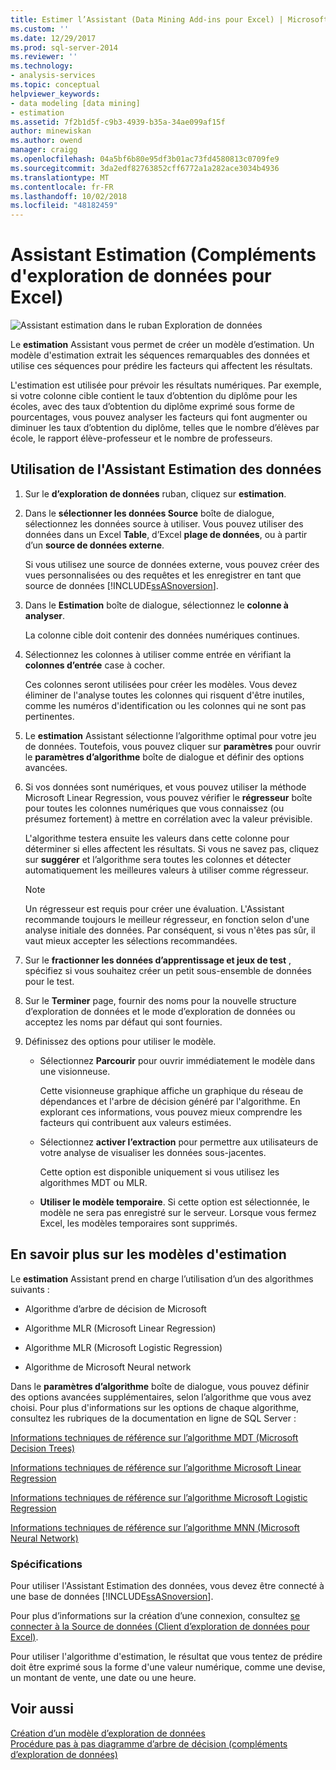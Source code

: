 ```yaml
---
title: Estimer l’Assistant (Data Mining Add-ins pour Excel) | Microsoft Docs
ms.custom: ''
ms.date: 12/29/2017
ms.prod: sql-server-2014
ms.reviewer: ''
ms.technology:
- analysis-services
ms.topic: conceptual
helpviewer_keywords:
- data modeling [data mining]
- estimation
ms.assetid: 7f2b1d5f-c9b3-4939-b35a-34ae099af15f
author: minewiskan
ms.author: owend
manager: craigg
ms.openlocfilehash: 04a5bf6b80e95df3b01ac73fd4580813c0709fe9
ms.sourcegitcommit: 3da2edf82763852cff6772a1a282ace3034b4936
ms.translationtype: MT
ms.contentlocale: fr-FR
ms.lasthandoff: 10/02/2018
ms.locfileid: "48182459"
---
```

# <a name="estimate-wizard-data-mining-add-ins-for-excel"></a>Assistant Estimation (Compléments d'exploration de données pour Excel)
  ![Assistant estimation dans le ruban Exploration de données](media/dmc-estimate.gif "Assistant estimation dans le ruban Exploration de données")  
  
 Le **estimation** Assistant vous permet de créer un modèle d’estimation. Un modèle d'estimation extrait les séquences remarquables des données et utilise ces séquences pour prédire les facteurs qui affectent les résultats.  
  
 L'estimation est utilisée pour prévoir les résultats numériques. Par exemple, si votre colonne cible contient le taux d’obtention du diplôme pour les écoles, avec des taux d’obtention du diplôme exprimé sous forme de pourcentages, vous pouvez analyser les facteurs qui font augmenter ou diminuer les taux d’obtention du diplôme, telles que le nombre d’élèves par école, le rapport élève-professeur et le nombre de professeurs.  
  
## <a name="using-the-estimate-data-wizard"></a>Utilisation de l'Assistant Estimation des données  
  
1.  Sur le **d’exploration de données** ruban, cliquez sur **estimation**.  
  
2.  Dans le **sélectionner les données Source** boîte de dialogue, sélectionnez les données source à utiliser. Vous pouvez utiliser des données dans un Excel **Table**, d’Excel **plage de données**, ou à partir d’un **source de données externe**.  
  
     Si vous utilisez une source de données externe, vous pouvez créer des vues personnalisées ou des requêtes et les enregistrer en tant que source de données [!INCLUDE[ssASnoversion](../includes/ssasnoversion-md.md)].  
  
3.  Dans le **Estimation** boîte de dialogue, sélectionnez le **colonne à analyser**.  
  
     La colonne cible doit contenir des données numériques continues.  
  
4.  Sélectionnez les colonnes à utiliser comme entrée en vérifiant la **colonnes d’entrée** case à cocher.  
  
     Ces colonnes seront utilisées pour créer les modèles. Vous devez éliminer de l'analyse toutes les colonnes qui risquent d'être inutiles, comme les numéros d'identification ou les colonnes qui ne sont pas pertinentes.  
  
5.  Le **estimation** Assistant sélectionne l’algorithme optimal pour votre jeu de données. Toutefois, vous pouvez cliquer sur **paramètres** pour ouvrir le **paramètres d’algorithme** boîte de dialogue et définir des options avancées.  
  
6.  Si vos données sont numériques, et vous pouvez utiliser la méthode Microsoft Linear Regression, vous pouvez vérifier le **régresseur** boîte pour toutes les colonnes numériques que vous connaissez (ou présumez fortement) à mettre en corrélation avec la valeur prévisible.  
  
     L'algorithme testera ensuite les valeurs dans cette colonne pour déterminer si elles affectent les résultats. Si vous ne savez pas, cliquez sur **suggérer** et l’algorithme sera toutes les colonnes et détecter automatiquement les meilleures valeurs à utiliser comme régresseur.  
  
    > [!NOTE]  
    >  Un régresseur est requis pour créer une évaluation. L'Assistant recommande toujours le meilleur régresseur, en fonction selon d'une analyse initiale des données. Par conséquent, si vous n'êtes pas sûr, il vaut mieux accepter les sélections recommandées.  
  
7.  Sur le **fractionner les données d’apprentissage et jeux de test** , spécifiez si vous souhaitez créer un petit sous-ensemble de données pour le test.  
  
8.  Sur le **Terminer** page, fournir des noms pour la nouvelle structure d’exploration de données et le mode d’exploration de données ou acceptez les noms par défaut qui sont fournies.  
  
9. Définissez des options pour utiliser le modèle.  
  
    -   Sélectionnez **Parcourir** pour ouvrir immédiatement le modèle dans une visionneuse.  
  
         Cette visionneuse graphique affiche un graphique du réseau de dépendances et l'arbre de décision généré par l'algorithme. En explorant ces informations, vous pouvez mieux comprendre les facteurs qui contribuent aux valeurs estimées.  
  
    -   Sélectionnez **activer l’extraction** pour permettre aux utilisateurs de votre analyse de visualiser les données sous-jacentes.  
  
         Cette option est disponible uniquement si vous utilisez les algorithmes MDT ou MLR.  
  
    -   **Utiliser le modèle temporaire**. Si cette option est sélectionnée, le modèle ne sera pas enregistré sur le serveur. Lorsque vous fermez Excel, les modèles temporaires sont supprimés.  
  
## <a name="more-about-estimation-models"></a>En savoir plus sur les modèles d'estimation  
 Le **estimation** Assistant prend en charge l’utilisation d’un des algorithmes suivants :  
  
-   Algorithme d’arbre de décision de Microsoft  
  
-   Algorithme MLR (Microsoft Linear Regression)  
  
-   Algorithme MLR (Microsoft Logistic Regression)  
  
-   Algorithme de Microsoft Neural network  
  
 Dans le **paramètres d’algorithme** boîte de dialogue, vous pouvez définir des options avancées supplémentaires, selon l’algorithme que vous avez choisi. Pour plus d'informations sur les options de chaque algorithme, consultez les rubriques de la documentation en ligne de SQL Server :  
  
 [Informations techniques de référence sur l’algorithme MDT (Microsoft Decision Trees)](data-mining/microsoft-decision-trees-algorithm-technical-reference.md)  
  
 [Informations techniques de référence sur l’algorithme Microsoft Linear Regression](data-mining/microsoft-linear-regression-algorithm-technical-reference.md)  
  
 [Informations techniques de référence sur l’algorithme Microsoft Logistic Regression](data-mining/microsoft-logistic-regression-algorithm-technical-reference.md)  
  
 [Informations techniques de référence sur l’algorithme MNN (Microsoft Neural Network)](data-mining/microsoft-neural-network-algorithm-technical-reference.md)  
  
### <a name="requirements"></a>Spécifications  
 Pour utiliser l'Assistant Estimation des données, vous devez être connecté à une base de données [!INCLUDE[ssASnoversion](../includes/ssasnoversion-md.md)].  
  
 Pour plus d’informations sur la création d’une connexion, consultez [se connecter à la Source de données &#40;Client d’exploration de données pour Excel&#41;](connect-to-source-data-data-mining-client-for-excel.md).  
  
 Pour utiliser l'algorithme d'estimation, le résultat que vous tentez de prédire doit être exprimé sous la forme d'une valeur numérique, comme une devise, un montant de vente, une date ou une heure.  
  
## <a name="see-also"></a>Voir aussi  
 [Création d’un modèle d’exploration de données](creating-a-data-mining-model.md)   
 [Procédure pas à pas diagramme d’arbre de décision &#40;compléments d’exploration de données&#41;](decision-tree-diagram-walkthrough-data-mining-add-ins.md)  
  
  
